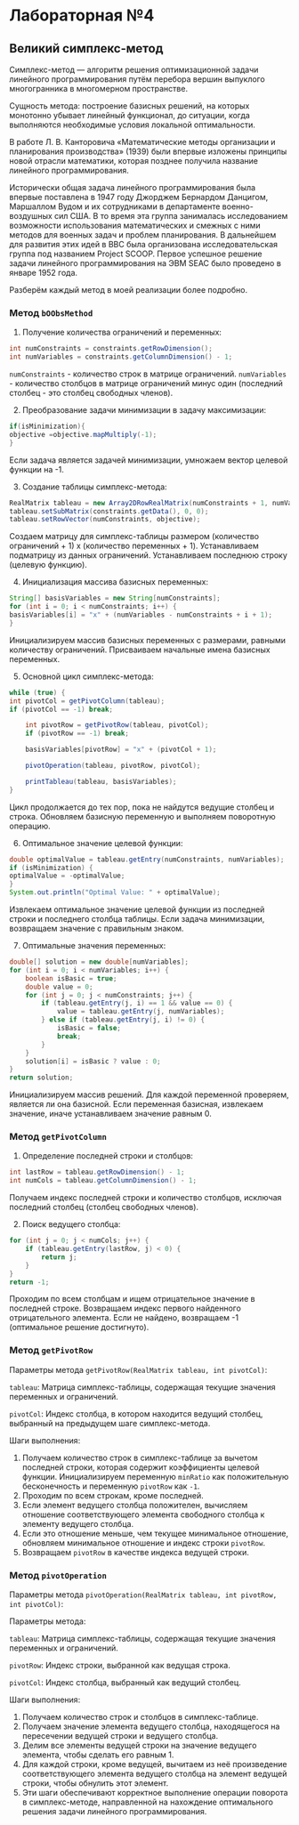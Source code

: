 # Лабораторная №4

## Великий симплекс-метод

Симплекс-метод — алгоритм решения оптимизационной задачи линейного программирования путём перебора вершин выпуклого
многогранника в многомерном пространстве.

Сущность метода: построение базисных решений, на которых монотонно убывает линейный функционал, до ситуации, когда
выполняются необходимые условия локальной оптимальности.

В работе Л. В. Канторовича «Математические методы организации и планирования производства» (1939) были впервые изложены
принципы новой отрасли математики, которая позднее получила название линейного программирования.

Исторически общая задача линейного программирования была впервые поставлена в 1947 году Джорджем Бернардом Данцигом,
Маршаллом Вудом и их сотрудниками в департаменте военно-воздушных сил США. В то время эта группа занималась
исследованием возможности использования математических и смежных с ними методов для военных задач и проблем
планирования. В дальнейшем для развития этих идей в ВВС была организована исследовательская группа под названием Project
SCOOP. Первое успешное решение задачи линейного программирования на ЭВМ SEAC было проведено в январе 1952 года.

Разберём каждый метод в моей реализации более подробно.

### Метод `bOObsMethod`

1. Получение количества ограничений и переменных:

```java
int numConstraints = constraints.getRowDimension();
int numVariables = constraints.getColumnDimension() - 1;
```

`numConstraints` - количество строк в матрице ограничений.
`numVariables` - количество столбцов в матрице ограничений минус один (последний столбец - это столбец свободных
членов).

2. Преобразование задачи минимизации в задачу максимизации:

```java
if(isMinimization){
objective =objective.mapMultiply(-1);
}
```
Если задача является задачей минимизации, умножаем вектор целевой функции на -1.

3. Создание таблицы симплекс-метода:

```java
RealMatrix tableau = new Array2DRowRealMatrix(numConstraints + 1, numVariables + 1);
tableau.setSubMatrix(constraints.getData(), 0, 0);
tableau.setRowVector(numConstraints, objective);
```
Создаем матрицу для симплекс-таблицы размером (количество ограничений + 1) x (количество переменных + 1).
Устанавливаем подматрицу из данных ограничений.
Устанавливаем последнюю строку (целевую функцию).

4. Инициализация массива базисных переменных:

```java
String[] basisVariables = new String[numConstraints];
for (int i = 0; i < numConstraints; i++) {
basisVariables[i] = "x" + (numVariables - numConstraints + i + 1);
}
```
Инициализируем массив базисных переменных с размерами, равными количеству ограничений.
Присваиваем начальные имена базисных переменных.

5. Основной цикл симплекс-метода:

```java
while (true) {
int pivotCol = getPivotColumn(tableau);
if (pivotCol == -1) break;

    int pivotRow = getPivotRow(tableau, pivotCol);
    if (pivotRow == -1) break;

    basisVariables[pivotRow] = "x" + (pivotCol + 1);

    pivotOperation(tableau, pivotRow, pivotCol);

    printTableau(tableau, basisVariables);
}
```
Цикл продолжается до тех пор, пока не найдутся ведущие столбец и строка.
Обновляем базисную переменную и выполняем поворотную операцию.

6. Оптимальное значение целевой функции:

```java
double optimalValue = tableau.getEntry(numConstraints, numVariables);
if (isMinimization) {
optimalValue = -optimalValue;
}
System.out.println("Optimal Value: " + optimalValue);
```
Извлекаем оптимальное значение целевой функции из последней строки и последнего столбца таблицы.
Если задача минимизации, возвращаем значение с правильным знаком.

7. Оптимальные значения переменных:

```java
double[] solution = new double[numVariables];
for (int i = 0; i < numVariables; i++) {
    boolean isBasic = true;
    double value = 0;
    for (int j = 0; j < numConstraints; j++) {
        if (tableau.getEntry(j, i) == 1 && value == 0) {
            value = tableau.getEntry(j, numVariables);
        } else if (tableau.getEntry(j, i) != 0) {
            isBasic = false;
            break;
        }
    }
    solution[i] = isBasic ? value : 0;
}
return solution;
```
Инициализируем массив решений.
Для каждой переменной проверяем, является ли она базисной.
Если переменная базисная, извлекаем значение, иначе устанавливаем значение равным 0.

### Метод `getPivotColumn`

1. Определение последней строки и столбцов:

```java
int lastRow = tableau.getRowDimension() - 1;
int numCols = tableau.getColumnDimension() - 1;
```
Получаем индекс последней строки и количество столбцов, исключая последний столбец (столбец свободных членов).

2. Поиск ведущего столбца:

```java
for (int j = 0; j < numCols; j++) {
    if (tableau.getEntry(lastRow, j) < 0) {
        return j;
    }
}
return -1;
```
Проходим по всем столбцам и ищем отрицательное значение в последней строке.
Возвращаем индекс первого найденного отрицательного элемента.
Если не найдено, возвращаем -1 (оптимальное решение достигнуто).

### Метод `getPivotRow`

Параметры метода `getPivotRow(RealMatrix tableau, int pivotCol)`:

`tableau`: Матрица симплекс-таблицы, содержащая текущие значения переменных и ограничений.

`pivotCol`: Индекс столбца, в котором находится ведущий столбец, выбранный на предыдущем шаге симплекс-метода.

Шаги выполнения:

1. Получаем количество строк в симплекс-таблице за вычетом последней строки, которая содержит коэффициенты целевой функции.
Инициализируем переменную `minRatio` как положительную бесконечность и переменную `pivotRow` как `-1`.
2.  Проходим по всем строкам, кроме последней.
3. Если элемент ведущего столбца положителен, вычисляем отношение соответствующего элемента свободного столбца к элементу ведущего столбца.
4. Если это отношение меньше, чем текущее минимальное отношение, обновляем минимальное отношение и индекс строки `pivotRow`.
5. Возвращаем `pivotRow` в качестве индекса ведущей строки.

### Метод `pivotOperation`

Параметры метода `pivotOperation(RealMatrix tableau, int pivotRow, int pivotCol)`:

Параметры метода:

`tableau`: Матрица симплекс-таблицы, содержащая текущие значения переменных и ограничений.

`pivotRow`: Индекс строки, выбранной как ведущая строка.

`pivotCol`: Индекс столбца, выбранный как ведущий столбец.

Шаги выполнения:

1. Получаем количество строк и столбцов в симплекс-таблице.
2. Получаем значение элемента ведущего столбца, находящегося на пересечении ведущей строки и ведущего столбца.
3. Делим все элементы ведущей строки на значение ведущего элемента, чтобы сделать его равным 1.
4. Для каждой строки, кроме ведущей, вычитаем из неё произведение соответствующего элемента ведущего столбца на элемент ведущей строки, чтобы обнулить этот элемент.
5. Эти шаги обеспечивают корректное выполнение операции поворота в симплекс-методе, направленной на нахождение оптимального решения задачи линейного программирования.